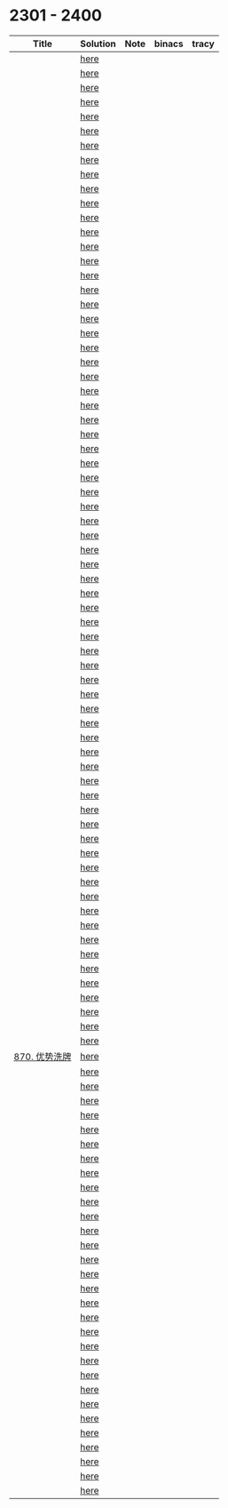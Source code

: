 # 2301 - 2400



| Title                                                        | Solution                 | Note | binacs | tracy |
| ------------------------------------------------------------ | ------------------------ | ---- | ------ | ----- |
|                                                              | [here](./2301/README.md) |      |        |       |
|                                                              | [here](./2302/README.md) |      |        |       |
|                                                              | [here](./2303/README.md) |      |        |       |
|                                                              | [here](./2304/README.md) |      |        |       |
|                                                              | [here](./2305/README.md) |      |        |       |
|                                                              | [here](./2306/README.md) |      |        |       |
|                                                              | [here](./2307/README.md) |      |        |       |
|                                                              | [here](./2308/README.md) |      |        |       |
|                                                              | [here](./2309/README.md) |      |        |       |
|                                                              | [here](./2310/README.md) |      |        |       |
|                                                              | [here](./2311/README.md) |      |        |       |
|                                                              | [here](./2312/README.md) |      |        |       |
|                                                              | [here](./2313/README.md) |      |        |       |
|                                                              | [here](./2314/README.md) |      |        |       |
|                                                              | [here](./2315/README.md) |      |        |       |
|                                                              | [here](./2316/README.md) |      |        |       |
|                                                              | [here](./2317/README.md) |      |        |       |
|                                                              | [here](./2318/README.md) |      |        |       |
|                                                              | [here](./2319/README.md) |      |        |       |
|                                                              | [here](./2320/README.md) |      |        |       |
|                                                              | [here](./2321/README.md) |      |        |       |
|                                                              | [here](./2322/README.md) |      |        |       |
|                                                              | [here](./2323/README.md) |      |        |       |
|                                                              | [here](./2324/README.md) |      |        |       |
|                                                              | [here](./2325/README.md) |      |        |       |
|                                                              | [here](./2326/README.md) |      |        |       |
|                                                              | [here](./2327/README.md) |      |        |       |
|                                                              | [here](./2328/README.md) |      |        |       |
|                                                              | [here](./2329/README.md) |      |        |       |
|                                                              | [here](./2330/README.md) |      |        |       |
|                                                              | [here](./2331/README.md) |      |        |       |
|                                                              | [here](./2332/README.md) |      |        |       |
|                                                              | [here](./2333/README.md) |      |        |       |
|                                                              | [here](./2334/README.md) |      |        |       |
|                                                              | [here](./2335/README.md) |      |        |       |
|                                                              | [here](./2336/README.md) |      |        |       |
|                                                              | [here](./2337/README.md) |      |        |       |
|                                                              | [here](./2338/README.md) |      |        |       |
|                                                              | [here](./2339/README.md) |      |        |       |
|                                                              | [here](./2340/README.md) |      |        |       |
|                                                              | [here](./2341/README.md) |      |        |       |
|                                                              | [here](./2342/README.md) |      |        |       |
|                                                              | [here](./2343/README.md) |      |        |       |
|                                                              | [here](./2344/README.md) |      |        |       |
|                                                              | [here](./2345/README.md) |      |        |       |
|                                                              | [here](./2346/README.md) |      |        |       |
|                                                              | [here](./2347/README.md) |      |        |       |
|                                                              | [here](./2348/README.md) |      |        |       |
|                                                              | [here](./2349/README.md) |      |        |       |
|                                                              | [here](./2350/README.md) |      |        |       |
|                                                              | [here](./2351/README.md) |      |        |       |
|                                                              | [here](./2352/README.md) |      |        |       |
|                                                              | [here](./2353/README.md) |      |        |       |
|                                                              | [here](./2354/README.md) |      |        |       |
|                                                              | [here](./2355/README.md) |      |        |       |
|                                                              | [here](./2356/README.md) |      |        |       |
|                                                              | [here](./2357/README.md) |      |        |       |
|                                                              | [here](./2358/README.md) |      |        |       |
|                                                              | [here](./2359/README.md) |      |        |       |
|                                                              | [here](./2360/README.md) |      |        |       |
|                                                              | [here](./2361/README.md) |      |        |       |
|                                                              | [here](./2362/README.md) |      |        |       |
|                                                              | [here](./2363/README.md) |      |        |       |
|                                                              | [here](./2364/README.md) |      |        |       |
|                                                              | [here](./2365/README.md) |      |        |       |
|                                                              | [here](./2366/README.md) |      |        |       |
|                                                              | [here](./2367/README.md) |      |        |       |
|                                                              | [here](./2368/README.md) |      |        |       |
|                                                              | [here](./2369/README.md) |      |        |       |
| [870. 优势洗牌](https://leetcode.cn/problems/advantage-shuffle/) | [here](./2370/README.md) |      |        |       |
|                                                              | [here](./2371/README.md) |      |        |       |
|                                                              | [here](./2372/README.md) |      |        |       |
|                                                              | [here](./2373/README.md) |      |        |       |
|                                                              | [here](./2374/README.md) |      |        |       |
|                                                              | [here](./2375/README.md) |      |        |       |
|                                                              | [here](./2376/README.md) |      |        |       |
|                                                              | [here](./2377/README.md) |      |        |       |
|                                                              | [here](./2378/README.md) |      |        |       |
|                                                              | [here](./2379/README.md) |      |        |       |
|                                                              | [here](./2380/README.md) |      |        |       |
|                                                              | [here](./2381/README.md) |      |        |       |
|                                                              | [here](./2382/README.md) |      |        |       |
|                                                              | [here](./2383/README.md) |      |        |       |
|                                                              | [here](./2384/README.md) |      |        |       |
|                                                              | [here](./2385/README.md) |      |        |       |
|                                                              | [here](./2386/README.md) |      |        |       |
|                                                              | [here](./2387/README.md) |      |        |       |
|                                                              | [here](./2388/README.md) |      |        |       |
|                                                              | [here](./2389/README.md) |      |        |       |
|                                                              | [here](./2390/README.md) |      |        |       |
|                                                              | [here](./2391/README.md) |      |        |       |
|                                                              | [here](./2392/README.md) |      |        |       |
|                                                              | [here](./2393/README.md) |      |        |       |
|                                                              | [here](./2394/README.md) |      |        |       |
|                                                              | [here](./2395/README.md) |      |        |       |
|                                                              | [here](./2396/README.md) |      |        |       |
|                                                              | [here](./2397/README.md) |      |        |       |
|                                                              | [here](./2398/README.md) |      |        |       |
|                                                              | [here](./2399/README.md) |      |        |       |
|                                                              | [here](./2400/README.md) |      |        |       |

